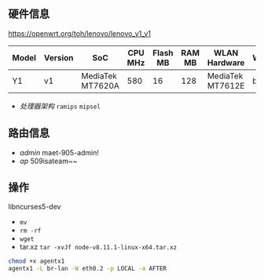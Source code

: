 ## 硬件信息

https://openwrt.org/toh/lenovo/lenovo_y1_v1

| Model | Version | SoC | CPU MHz | Flash MB | RAM MB | WLAN Hardware | WLAN2.4 | WLAN5.0 | 100M ports | Gbit ports | Modem | USB |
| --- | --- | --- | --- | --- | --- | --- | --- | --- | --- | --- | --- | --- |
| Y1 | v1 | MediaTek MT7620A | 580 | 16 | 128 | MediaTek MT7612E | b/g/n | a/n/ac | 2 | - | No | 1x 2.0 |

- *处理器架构* `ramips` `mipsel`

## 路由信息

- *admin* maet-905-admin!
- *ap* 509isateam~~

## 操作

libncurses5-dev

- `mv`
- `rm -rf`
- `wget`
- tar.xz `tar -xvJf node-v8.11.1-linux-x64.tar.xz`

```bash
chmod +x agentx1
agentx1 -L br-lan -W eth0.2 -p LOCAL -a AFTER

```
